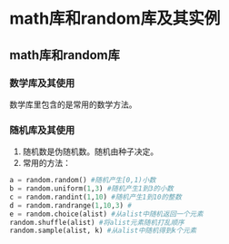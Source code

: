 # math库和random库及其实例

## math库和random库

### 数学库及其使用
数学库里包含的是常用的数学方法。

### 随机库及其使用
1. 随机数是伪随机数。随机由种子决定。
2. 常用的方法：

```python
a = random.random() #随机产生[0,1)小数
b = random.uniform(1,3) #随机产生1到3的小数
c = random.randint(1,10) #随机产生1到10的整数
d = random.randrange(1,10,3) #
e = random.choice(alist) #从alist中随机返回一个元素
random.shuffle(alist) #将alist元素随机打乱顺序
random.sample(alist, k) #从alist中随机得到k个元素
```
